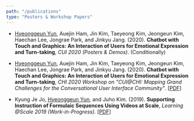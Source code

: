 ```yaml
---
path: "/publications"
type: "Posters & Workshop Papers"
---
```


- <u>Hyeonggeun Yun</u>, Auejin Ham, Jin Kim, Taeyeong Kim, Jeongeun Kim, Haechan Lee, Jongrae Park, and Jinkyu Jang. (2020). **Chatbot with Touch and Graphics: An Interaction of Users for Emotional Expression and Turn-taking**, *CUI 2020 (Posters & Demos)*. (Conditionally)

- <u>Hyeonggeun Yun</u>, Auejin Ham, Jin Kim, Taeyeong Kim, Jeongeun Kim, Haechan Lee, Jongrae Park, and Jinkyu Jang. (2020). **Chatbot with Touch and Graphics: An Interaction of Users for Emotional Expression and Turn-taking**, *CHI 2020 Workshop on "CUI@CHI: Mapping Grand Challenges for the Conversational User Interface Community"*. [[PDF](https://drive.google.com/open?id=1PYyOF4NZg_xIaF8-8RmXmX1eqv6z4abn)]

- Kyung Je Jo, <u>Hyeonggeun Yun</u>, and Juho Kim. (2019). **Supporting Instruction of Formulaic Sequences Using Videos at Scale**, *Learning @Scale 2019 (Work-in-Progress)*. [[PDF](https://drive.google.com/open?id=1vYLEl74V4WJrfESo5Pq91BPVJ0fsSbII)]